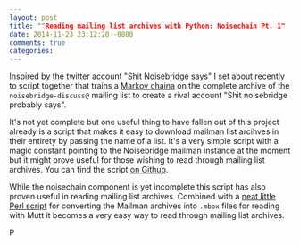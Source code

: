 ```yaml
---
layout: post
title: ""Reading mailing list archives with Python: Noisechain Pt. 1"
date: 2014-11-23 23:12:20 -0800
comments: true
categories:
---
```

  Inspired by the twitter account "Shit Noisebridge says" I set about recently to script together that trains a [Markov chaina](https://en.wikipedia.org/wiki/Markov_chain) on the complete archive of the `noisebridge-discuss@` mailing list to create a rival account "Shit noisebridge probably says".

  It's not yet complete but one useful thing to have fallen out of this project already is a script that makes it easy to download mailman list arcihves in their entirety by passing the name of a list. It's a very simple script with a magic constant pointing to the Noisebridge mailman instance at the moment but it might prove useful for those wishing to read through mailing list archives. You can find the script [on Github](https://github.com/patrickod/noisechain/blob/master/bin/fetch-pipermail-archive).

While the noisechain component is yet incomplete this script has also proven useful in reading mailing list archives. Combined with a [neat little Perl script](http://www.hermann-uwe.de/blog/converting-mailman-gzipd-text-archive-files-to-proper-mbox-files) for converting the Mailman archives into `.mbox` files for reading with Mutt it becomes a very easy way to read through mailing list archives.

P
